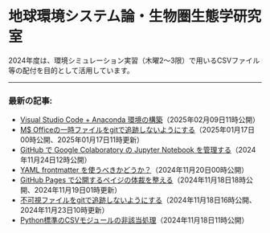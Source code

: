 # 地球環境システム論・生物圏生態学研究室

2024年度は、環境シミュレーション実習（木曜2〜3限）で用いるCSVファイル等の配付を目的として活用しています。


-------
### 最新の記事:

- [Visual Studio Code + Anaconda 環境の構築](https://www.gesw.org/memo/vscode_anaconda.html)（2025年02月09日11時公開）
- [M$ Officeの一時ファイルをgitで追跡しないようにする](https://www.gesw.org/memo/del_office-tmp.html)（2025年01月17日00時公開、2025年01月17日11時更新）
- [GitHub で Google Colaboratory の Jupyter Notebook を管理する](https://www.gesw.org/memo/Colab-GitHub-VScode.html)（2024年11月24日12時公開）
- [YAML frontmatter を使うべきかどうか？](https://www.gesw.org/memo/yaml_frontmatter.html)（2024年11月20日00時公開）
- [GitHub Pages で公開するペイジの体裁を整える](https://www.gesw.org/memo/github_pages_theme.html)（2024年11月18日18時公開、2024年11月19日01時更新）
- [不可視ファイルをgitで追跡しないようにする](https://www.gesw.org/memo/dotDS_Store.html)（2024年11月18日16時公開、2024年11月23日10時更新）
- [Python標準のCSVモジュールの非該当処理](https://www.gesw.org/memo/standard-csv.html)（2024年11月18日11時公開）
